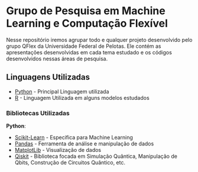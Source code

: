# Grupo de Pesquisa em Machine Learning e Computação Flexível
Nesse repositório iremos agrupar todo e qualquer projeto desenvolvido pelo grupo QFlex da Universidade Federal de Pelotas. 
Ele contém as apresentações desenvolvidas em cada tema estudado e os códigos desenvolvidos nessas áreas de pesquisa.

## Linguagens Utilizadas
* [Python](https://www.python.org/) - Principal Linguagem utilizada
* [R](https://www.r-project.org/) - Linguagem Utilizada em alguns modelos estudados

### Bibliotecas Utilizadas
**Python**:
* [Scikit-Learn](https://scikit-learn.org/stable/index.html) - Especifica para Machine Learning
* [Pandas](https://pandas.pydata.org/) - Ferramenta de análise e manipulação de dados
* [MatplotLib](https://matplotlib.org/) - Visualização de dados
* [Qiskit](https://www.ibm.com/quantum/qiskit) - Biblioteca focada em Simulação Quântica, Manipulação de Qbits, Construção de Circuitos Quântico, etc.
